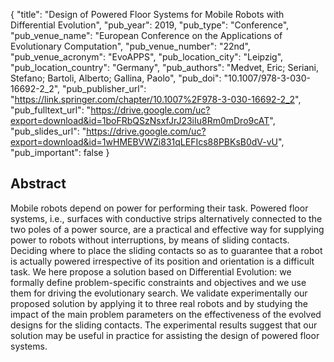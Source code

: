 {
  "title": "Design of Powered Floor Systems for Mobile Robots with Differential Evolution",
  "pub_year": 2019,
  "pub_type": "Conference",
  "pub_venue_name": "European Conference on the Applications of Evolutionary Computation",
  "pub_venue_number": "22nd",
  "pub_venue_acronym": "EvoAPPS",
  "pub_location_city": "Leipzig",
  "pub_location_country": "Germany",
  "pub_authors": "Medvet, Eric; Seriani, Stefano; Bartoli, Alberto; Gallina, Paolo",
  "pub_doi": "10.1007/978-3-030-16692-2_2",
  "pub_publisher_url": "https://link.springer.com/chapter/10.1007%2F978-3-030-16692-2_2",
  "pub_fulltext_url": "https://drive.google.com/uc?export=download&id=1boFRbQSzNsxfJrJ23iIu8Rm0mDro9cAT",
  "pub_slides_url": "https://drive.google.com/uc?export=download&id=1wHMEBVWZi831qLEFIcs88PBKsB0dV-vU",
  "pub_important": false
}

## Abstract
Mobile robots depend on power for performing their task. Powered floor systems, i.e., surfaces with conductive strips alternatively connected to the two poles of a power source, are a practical and effective way for supplying power to robots without interruptions, by means of sliding contacts. Deciding where to place the sliding contacts so as to guarantee that a robot is actually powered irrespective of its position and orientation is a difficult task. We here propose a solution based on Differential Evolution: we formally define problem-specific constraints and objectives and we use them for driving the evolutionary search. We validate experimentally our proposed solution by applying it to three real robots and by studying the impact of the main problem parameters on the effectiveness of the evolved designs for the sliding contacts. The experimental results suggest that our solution may be useful in practice for assisting the design of powered floor systems.
